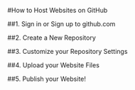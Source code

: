 #How to Host Websites on GitHub

##1. Sign in or Sign up to github.com


##2. Create a New Repository 

##3. Customize your Repository Settings

##4. Upload your Website Files

##5. Publish your Website!
